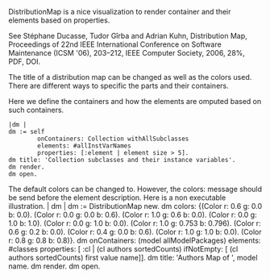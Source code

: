 DistributionMap is a nice visualization to render container and their elements based on properties. 

See Stéphane Ducasse, Tudor Gîrba and Adrian Kuhn, Distribution Map, Proceedings of 22nd IEEE International Conference on Software Maintenance (ICSM '06), 203–212, IEEE Computer Society, 2006, 28%, PDF, DOI.

The title of a distribution map can be changed as well as the colors used. 
There are different ways to specific the parts and their containers. 

Here we define the containers and how the elements are omputed based on such containers.

	|dm |
	dm := self
			onContainers: Collection withAllSubclasses  
			elements: #allInstVarNames 
			properties: [:element | element size > 5].
	dm title: 'Collection subclasses and their instance variables'.
	dm render. 
	dm open.

The default colors can be changed to. However, the colors: message should be send before the element description.
Here is a non executable illustration. 
	| dm |
	dm := DistributionMap new.
	dm colors: {(Color r: 0.6 g: 0.0 b: 0.0). (Color r: 0.0 g: 0.0 b: 0.6). (Color r: 1.0 g: 0.6 b: 0.0). (Color r: 0.0 g: 1.0 b: 1.0). (Color r: 0.0 g: 1.0 b: 0.0). (Color r: 1.0 g: 0.753 b: 0.796). (Color r: 0.6 g: 0.2 b: 0.0). (Color r: 0.4 g: 0.0 b: 0.6). (Color r: 1.0 g: 1.0 b: 0.0). (Color r: 0.8 g: 0.8 b: 0.8)}.
	dm	onContainers: (model allModelPackages) 
		elements: #classes 
		properties: [ :cl | (cl authors sortedCounts) ifNotEmpty: [ (cl authors sortedCounts) first value name]].
	dm title: 'Authors Map of ', model name.
	dm render.
	dm open.